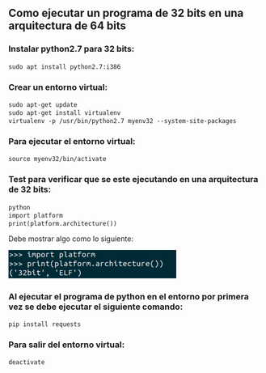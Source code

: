 ## __Como ejecutar un programa de 32 bits en una arquitectura de 64 bits__
### Instalar python2.7 para 32 bits:
```
sudo apt install python2.7:i386 
```
### Crear un entorno virtual:
```
sudo apt-get update
sudo apt-get install virtualenv
virtualenv -p /usr/bin/python2.7 myenv32 --system-site-packages
```
### Para ejecutar el entorno virtual:
```
source myenv32/bin/activate
```
### Test para verificar que se este ejecutando en una arquitectura de 32 bits:
```
python
import platform 
print(platform.architecture())
```
Debe mostrar algo como lo siguiente:

![](images/image.png)

### Al ejecutar el programa de python en el entorno por primera vez se debe ejecutar el siguiente comando:
```
pip install requests
```
### Para salir del entorno virtual:
```
deactivate        
```
